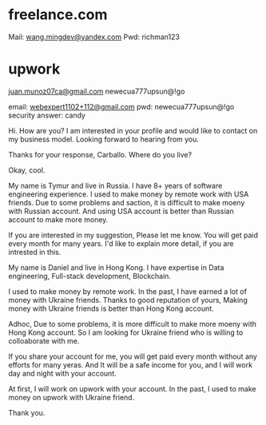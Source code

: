 # freelance.com
Mail: wang.mingdev@yandex.com
Pwd: richman123

# upwork
juan.munoz07ca@gmail.com
newecua777upsun@!go

email: webexpert1102+112@gmail.com
pwd: newecua777upsun@!go
security answer: candy


Hi. How are you?
I am interested in your profile and would like to contact on my business model.
Looking forward to hearing from you.

Thanks for your response, Carballo.
Where do you live?

Okay, cool.


My name is Tymur and live in Russia.
I have 8+ years of software engineering experience.
I used to make money by remote work with USA friends.
Due to some problems and saction, it is difficult to make moeny with Russian account.
And using USA account is better than Russian account to make more money.

If you are interested in my suggestion, Please let me know.
You will get paid every month for many years.
I'd like to explain more detail, if you are intrested in this.

My name is Daniel and live in Hong Kong.
I have expertise in Data engineering, Full-stack development, Blockchain.

I used to make money by remote work.
In the past, I have earned a lot of money with Ukraine friends.
Thanks to good reputation of yours, Making money with Ukraine friends is better than Hong Kong account.

Adhoc, Due to some problems, it is more difficult to make more moeny with Hong Kong  account.
So I am looking for Ukraine friend who is willing to colloaborate with me.

If you share your account for me, you will get paid every month without any efforts for many yeras.
And It will be a safe income for you, and I will work day and night with your account.

At first, I will work on upwork with your account.
In the past, I used to make money on upwork with Ukraine friend.

Thank you.

